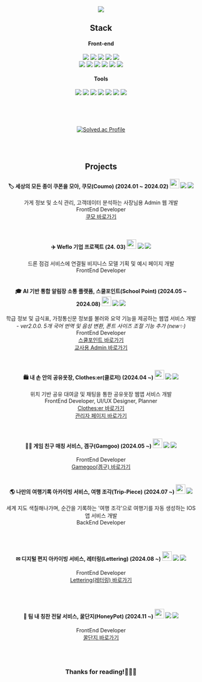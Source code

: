 <div align=center>

<img src="https://capsule-render.vercel.app/api?type=waving&color=0:E56AB3,25:EF87BE,50:F9A3CB,75:FCBCD7,100:FFCEE6&height=250&section=header&text=Welcome%20to%20Jinju's%20GitHub%20!&animation=twinkling&fontSize=40&fontColor=ffffff" />

<!--
### About Me
I'm <b>Yoo Jin Ju</b>, a Front-End WEB developer.<br>
I'm interested in user UI-based programs, <br>
So, I want to be a front developer who studies this field more deeply in the future.
<br><br>
프론트엔드 WEB 개발자 <b>유진주</b>입니다. <br>
사용자 UI 기반 프로그램에 관심이 많아 앞으로 이 분야를 더 깊이 공부하는 프론트 개발자가 되고 싶습니다.
</br></br>

### Education 🎓
Sookmyung Woman University Computer Science 2021. 03 ~

</br></br>


### Experience ⚡
 - 숙명여대 소프트웨어학부 학회 Forza 25-26기 멘토 (2021-2022)
 - 숙명여대 소프트웨어학부 학회 Forza ‘홍보부장’ 임원 (2022)
 - 현대자동차 대학생봉사단 H-점프스쿨 10기 (2023)
 - 대학생IT연합동아리 UMC 5기 Web 파트 (2023)
 - 한국대학생경영IT학회 KUSITUM 29기 (2024)
 - 인스피리오 프론트엔드 개발 인턴 (2024)
 - 대학생IT연합동아리 UMC 6기 Spring 파트 (2024)
 - **엘리스 청소년 SW 동행 프로젝트 (청소년 디지털 문제해결) 멘토 (2024-)**


</br></br>
-->

## Stack

#### Front-end
<img src="https://img.shields.io/badge/JavaScript-F7DF1E?style=flat-square&logo=JavaScript&logoColor=white"/>
<img src="https://img.shields.io/badge/TypeScript-3178C6?style=flat-square&logo=TypeScript&logoColor=white"/>
<img src="https://img.shields.io/badge/React-61DAFB?style=flat-square&logo=React&logoColor=white"/>
<img src="https://img.shields.io/badge/Next.js-000000?style=flat-square&logo=Next.js&logoColor=white"/>
<img src="https://img.shields.io/badge/Vue.js-4FC08D?style=flat-square&logo=vue.js&logoColor=white"/></br>
<img src="https://img.shields.io/badge/Styled Components-DB7093?style=flat-square&logo=styled-components&logoColor=white"/>
<img src="https://img.shields.io/badge/MUI-007FFF?style=flat-square&logo=sass&logoColor=white"/>
<img src="https://img.shields.io/badge/Sass-CC6699?style=flat-square&logo=mui&logoColor=white"/> 
<img src="https://img.shields.io/badge/Redux-764ABC?style=flat-square&logo=redux&logoColor=white"/> 
<img src="https://img.shields.io/badge/Recoil-3578E5?style=flat-square&logo=recoil&logoColor=white"/> 
<img src="https://img.shields.io/badge/Storybook-FF4154?style=flat-square&logo=storybook&logoColor=white"/>


#### Tools
<img src="https://img.shields.io/badge/Figma-F24E1E?style=flat-square&logo=figma&logoColor=white"/>
<img src="https://img.shields.io/badge/Git-F05032?style=flat-square&logo=git&logoColor=white"/>
<img src="https://img.shields.io/badge/GitHub-181717?style=flat-square&logo=github&logoColor=white"/>
<img src="https://img.shields.io/badge/Notion-000000?style=flat-square&logo=notion&logoColor=white"/>
<img src="https://img.shields.io/badge/Slack-4A154B?style=flat-square&logo=slack&logoColor=white"/>
<img src="https://img.shields.io/badge/Jira-0052CC?style=flat-square&logo=jira&logoColor=white"/> 
<img src="https://img.shields.io/badge/Discord-5865F2?style=flat-square&logo=discord&logoColor=white"/> </br>
</br>

</br></br>

[![Solved.ac Profile](http://mazassumnida.wtf/api/v2/generate_badge?boj=hor692)](https://solved.ac/hor692/)

</br></br>

## Projects

#### 🏷 세상의 모든 종이 쿠폰을 모아, 쿠모(Coumo) (2024.01 ~ 2024.02) [<img src="https://github.com/user-attachments/assets/4aabcbd7-7b3f-4076-b953-7de15839dda6" width="25px" />](https://github.com/UMC-5th-Coumo/Coumo_Web) <img src="https://img.shields.io/badge/JS-F7DF1E?style=flat"/> <img src="https://img.shields.io/badge/React-61DAFB?style=flat"/></a>
가게 정보 및 소식 관리, 고객데이터 분석하는 사장님용 Admin 웹 개발<br/>
FrontEnd Developer <br/>
[쿠모 바로가기](https://coumo-develop.netlify.app/)

<br/>
 
#### ✈️ Weflo 기업 프로젝트 (24. 03)  [<img src="https://github.com/user-attachments/assets/4aabcbd7-7b3f-4076-b953-7de15839dda6" width="25px" />](https://github.com/Weflo-A/weflo-a-front) <img src="https://img.shields.io/badge/TS-3178C6?style=flat"/> <img src="https://img.shields.io/badge/React-61DAFB?style=flat"/></a>
드론 점검 서비스에 연결될 비지니스 모델 기획 및 예시 페이지 개발 </br>
FrontEnd Developer <br/>
<br/>
 
#### 🎓 AI 기반 통합 알림장 소통 플랫폼, 스쿨포인트(School Point) (2024.05 ~ 2024.08)  [<img src="https://github.com/user-attachments/assets/4aabcbd7-7b3f-4076-b953-7de15839dda6" width="25px" />](https://github.com/Kusitms-29th-ASAP/Frontend) <img src="https://img.shields.io/badge/TS-3178C6?style=flat"/> <img src="https://img.shields.io/badge/Next-000000?style=flat"/></a>
학급 정보 및 급식표, 가정통신문 정보를 불러와 요약 기능을 제공하는 웹앱 서비스 개발 </br>
_- ver2.0.0.  5개 국어 번역 및 음성 변환, 폰트 사이즈 조절 기능 추가 (new✨) </br>_
FrontEnd Developer <br/>
[스쿨포인트 바로가기](https://www.schoolpoint.site/) <br/>
[교사용 Admin 바로가기](https://teacher.schoolpoint.site/)

<br/>

#### 🛍 내 손 안의 공유옷장, Clothes:er(클로저) (2024.04 ~)  [<img src="https://github.com/user-attachments/assets/4aabcbd7-7b3f-4076-b953-7de15839dda6" width="25px" />](https://github.com/Clothes-er/Clothes-er_FE) <img src="https://img.shields.io/badge/TS-3178C6?style=flat"/> <img src="https://img.shields.io/badge/Next-000000?style=flat"/></a>
위치 기반 공유 대여글 및 채팅을 통한 공유옷장 웹앱 서비스 개발 </br>
FrontEnd Developer, UI/UX Designer, Planner <br/>
[Clothes:er 바로가기](https://www.clotheser.co.kr/) <br/>
[관리자 페이지 바로가기](https://admin.clotheser.co.kr/)

<br/>
 
#### 🤝🏻 게임 친구 매칭 서비스, 겜구(Gamgoo) (2024.05 ~)  [<img src="https://github.com/user-attachments/assets/4aabcbd7-7b3f-4076-b953-7de15839dda6" width="25px" />](https://github.com/Gamegoo-repo/Gamegoo-front) <img src="https://img.shields.io/badge/TS-3178C6?style=flat"/> <img src="https://img.shields.io/badge/Next-000000?style=flat"/> </a>
FrontEnd Developer <br/>
[Gamegoo(겜구) 바로가기](https://www.gamegoo.co.kr/) <br/>
<br/>

#### 🌎 나만의 여행기록 아카이빙 서비스, 여행 조각(Trip-Piece) (2024.07 ~)  [<img src="https://github.com/user-attachments/assets/4aabcbd7-7b3f-4076-b953-7de15839dda6" width="25px" />](https://github.com/UMC-TripPiece/TripPiece-backend) <img src="https://img.shields.io/badge/Spring-6DB33F?style=flat"/></a>
세계 지도 색칠해나가며, 순간을 기록하는 '여행 조각'으로 여행기를 자동 생성하는 IOS 앱 서비스 개발 </br>
BackEnd Developer <br/>

</br></br>

#### ✉ 디지털 편지 아카이빙 서비스, 레터링(Lettering) (2024.08 ~)  [<img src="https://github.com/user-attachments/assets/4aabcbd7-7b3f-4076-b953-7de15839dda6" width="25px" />](https://github.com/ASAP-Lettering/Lettering-Front) <img src="https://img.shields.io/badge/TS-3178C6?style=flat"/> <img src="https://img.shields.io/badge/Next-000000?style=flat"/></a>
FrontEnd Developer <br/>
[Lettering(레터링) 바로가기](https://www.lettering.world/) <br/>

</br></br>

#### 🍯 팀 내 칭찬 전달 서비스, 꿀단지(HoneyPot) (2024.11 ~)  [<img src="https://github.com/user-attachments/assets/4aabcbd7-7b3f-4076-b953-7de15839dda6" width="25px" />](https://github.com/team-dododok/honeypot-fe) <img src="https://img.shields.io/badge/TS-3178C6?style=flat"/> <img src="https://img.shields.io/badge/React-61DAFB?style=flat"/></a>
FrontEnd Developer <br/>
[꿀단지 바로가기](https://dodok-honeypot.com/) <br/>

</br></br>


### Thanks for reading!🙋🏻‍♀️
</div>
